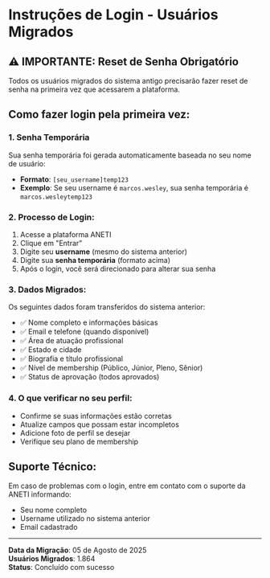 # Instruções de Login - Usuários Migrados

## ⚠️ IMPORTANTE: Reset de Senha Obrigatório

Todos os usuários migrados do sistema antigo precisarão fazer reset de senha na primeira vez que acessarem a plataforma.

## Como fazer login pela primeira vez:

### 1. Senha Temporária
Sua senha temporária foi gerada automaticamente baseada no seu nome de usuário:
- **Formato**: `[seu_username]temp123`
- **Exemplo**: Se seu username é `marcos.wesley`, sua senha temporária é `marcos.wesleytemp123`

### 2. Processo de Login:
1. Acesse a plataforma ANETI
2. Clique em "Entrar"
3. Digite seu **username** (mesmo do sistema anterior)
4. Digite sua **senha temporária** (formato acima)
5. Após o login, você será direcionado para alterar sua senha

### 3. Dados Migrados:
Os seguintes dados foram transferidos do sistema anterior:
- ✅ Nome completo e informações básicas
- ✅ Email e telefone (quando disponível)
- ✅ Área de atuação profissional
- ✅ Estado e cidade
- ✅ Biografia e título profissional
- ✅ Nível de membership (Público, Júnior, Pleno, Sênior)
- ✅ Status de aprovação (todos aprovados)

### 4. O que verificar no seu perfil:
- Confirme se suas informações estão corretas
- Atualize campos que possam estar incompletos
- Adicione foto de perfil se desejar
- Verifique seu plano de membership

## Suporte Técnico:
Em caso de problemas com o login, entre em contato com o suporte da ANETI informando:
- Seu nome completo
- Username utilizado no sistema anterior
- Email cadastrado

---
**Data da Migração**: 05 de Agosto de 2025  
**Usuários Migrados**: 1.864  
**Status**: Concluído com sucesso